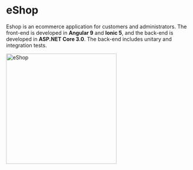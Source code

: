 # eShop
Eshop is an ecommerce application for customers and administrators.
The front-end is developed in **Angular 9** and **Ionic 5**, and the back-end is developed in **ASP.NET Core 3.0**. The back-end includes unitary and integration tests.
<p>
<img src="https://user-images.githubusercontent.com/53798204/93257005-85cd3b00-f79c-11ea-939c-a8833bae37de.png" width="300" title="eShop">
</p>
